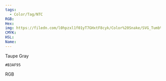 ```yaml
---
tags:
  - Color/Tag/NTC
RGB:
Hex:
img: https://filedn.com/l0hpzxl1f01yT7GHxtF8cyk/Color%20Snake/SVG_Tumb%20Mass%20No%20Name/B3AF95.svg
CMYK:
HSL:
Name:
---
```

Taupe Gray
```palette
#B3AF95
```
RGB
